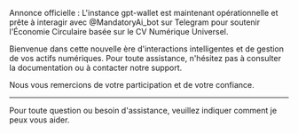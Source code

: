 Annonce officielle : L'instance gpt-wallet est maintenant opérationnelle et prête à interagir avec @MandatoryAi_bot sur Telegram pour soutenir l'Économie Circulaire basée sur le CV Numérique Universel.

Bienvenue dans cette nouvelle ère d'interactions intelligentes et de gestion de vos actifs numériques. Pour toute assistance, n'hésitez pas à consulter la documentation ou à contacter notre support.

Nous vous remercions de votre participation et de votre confiance.

---
Pour toute question ou besoin d'assistance, veuillez indiquer comment je peux vous aider.